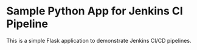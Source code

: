 # Sample Python App for Jenkins CI Pipeline

This is a simple Flask application to demonstrate Jenkins CI/CD pipelines.
